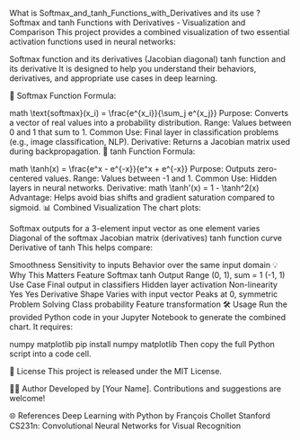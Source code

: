 What is Softmax_and_tanh_Functions_with_Derivatives and its use ?
Softmax and tanh Functions with Derivatives - Visualization and Comparison
This project provides a combined visualization of two essential activation functions used in neural networks:

Softmax function and its derivatives (Jacobian diagonal)
tanh function and its derivative
It is designed to help you understand their behaviors, derivatives, and appropriate use cases in deep learning.

🔢 Softmax Function
Formula:

math
\text{softmax}(x_i) = \frac{e^{x_i}}{\sum_j e^{x_j}}
Purpose: Converts a vector of real values into a probability distribution.
Range: Values between 0 and 1 that sum to 1.
Common Use: Final layer in classification problems (e.g., image classification, NLP).
Derivative: Returns a Jacobian matrix used during backpropagation.
🔁 tanh Function
Formula:

math
\tanh(x) = \frac{e^x - e^{-x}}{e^x + e^{-x}}
Purpose: Outputs zero-centered values.
Range: Values between -1 and 1.
Common Use: Hidden layers in neural networks.
Derivative:
math
\tanh'(x) = 1 - \tanh^2(x)
Advantage: Helps avoid bias shifts and gradient saturation compared to sigmoid.
📊 Combined Visualization
The chart plots:

Softmax outputs for a 3-element input vector as one element varies
Diagonal of the softmax Jacobian matrix (derivatives)
tanh function curve
Derivative of tanh
This helps compare:

Smoothness
Sensitivity to inputs
Behavior over the same input domain
💡 Why This Matters
Feature	Softmax	tanh
Output Range	(0, 1), sum = 1	(-1, 1)
Use Case	Final output in classifiers	Hidden layer activation
Non-linearity	Yes	Yes
Derivative Shape	Varies with input vector	Peaks at 0, symmetric
Problem Solving	Class probability	Feature transformation
🛠️ Usage
Run the provided Python code in your Jupyter Notebook to generate the combined chart. It requires:

numpy
matplotlib
pip install numpy matplotlib
Then copy the full Python script into a code cell.

📂 License
This project is released under the MIT License.

🙋‍♂️ Author
Developed by [Your Name]. Contributions and suggestions are welcome!

🌐 References
Deep Learning with Python by François Chollet
Stanford CS231n: Convolutional Neural Networks for Visual Recognition
